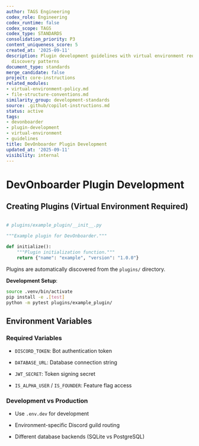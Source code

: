 ```yaml
---
author: TAGS Engineering
codex_role: Engineering
codex_runtime: false
codex_scope: TAGS
codex_type: STANDARDS
consolidation_priority: P3
content_uniqueness_score: 5
created_at: '2025-09-11'
description: Plugin development guidelines with virtual environment requirements and
  discovery patterns
document_type: standards
merge_candidate: false
project: core-instructions
related_modules:
- virtual-environment-policy.md
- file-structure-conventions.md
similarity_group: development-standards
source: .github/copilot-instructions.md
status: active
tags:
- devonboarder
- plugin-development
- virtual-environment
- guidelines
title: DevOnboarder Plugin Development
updated_at: '2025-09-11'
visibility: internal
---
```


# DevOnboarder Plugin Development

## Creating Plugins (Virtual Environment Required)

```python

# plugins/example_plugin/__init__.py

"""Example plugin for DevOnboarder."""

def initialize():
    """Plugin initialization function."""
    return {"name": "example", "version": "1.0.0"}

```

Plugins are automatically discovered from the `plugins/` directory.

**Development Setup**:

```bash
source .venv/bin/activate
pip install -e .[test]
python -m pytest plugins/example_plugin/

```

## Environment Variables

### Required Variables

- `DISCORD_TOKEN`: Bot authentication token

- `DATABASE_URL`: Database connection string

- `JWT_SECRET`: Token signing secret

- `IS_ALPHA_USER` / `IS_FOUNDER`: Feature flag access

### Development vs Production

- Use `.env.dev` for development

- Environment-specific Discord guild routing

- Different database backends (SQLite vs PostgreSQL)
